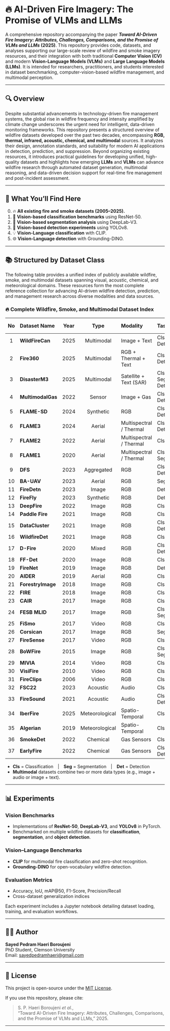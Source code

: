 # 🔥 AI-Driven Fire Imagery: The Promise of VLMs and LLMs

A comprehensive repository accompanying the paper **_Toward AI-Driven Fire Imagery: Attributes, Challenges, Comparisons, and the Promise of VLMs and LLMs_ (2025)**. This repository provides code, datasets, and analyses supporting our large-scale review of wildfire and smoke imagery resources, and their integration with both traditional **Computer Vision (CV)** and modern **Vision-Language Models (VLMs)** and **Large Language Models (LLMs)**. It is intended for researchers, practitioners, and students interested in dataset benchmarking, computer-vision-based wildfire management, and multimodal perception.

---

## 🔍 Overview  

Despite substantial advancements in technology-driven fire management systems, the global rise in wildfire frequency and intensity amplified by climate change underscores the urgent need for intelligent, data-driven monitoring frameworks. This repository presents a structured overview of wildfire datasets developed over the past two decades, encompassing **RGB, thermal, infrared, acoustic, chemical, and multimodal** sources. It analyzes their design, annotation standards, and suitability for modern AI applications in detection, prediction, and suppression. Beyond organizing existing resources, it introduces practical guidelines for developing unified, high-quality datasets and highlights how emerging **LLMs** and **VLMs** can advance wildfire research through automated dataset generation, multimodal reasoning, and data-driven decision support for real-time fire management and post-incident assessment.



---

## 📌 What You’ll Find Here  

0. 🔥 **All existing fire and smoke datasets (2005–2025).**  
1. 🧠 **Vision-based classification benchmarks** using ResNet-50.  
2. 🧩 **Vision-based segmentation analysis** using DeepLab-V3.  
3. 🎯 **Vision-based detection experiments** using YOLOv8.  
4. 💡 **Vision-Language classification** with CLIP.  
5. 🌐 **Vision-Language detection** with Grounding-DINO.  


---

## 📚 Structured by Dataset Class  

The following table provides a unified index of publicly available wildfire, smoke, and multimodal datasets spanning visual, acoustic, chemical, and meteorological domains. These resources form the most complete reference collection for advancing AI-driven wildfire detection, prediction, and management research across diverse modalities and data sources.

### 🔥 Complete Wildfire, Smoke, and Multimodal Dataset Index

| No | Dataset Name | Year | Type | Modality | Tasks | Download Link |
|:--:|:--------------|:----:|:----:|:----------|:------|:--------------|
| 1 | **WildFireCan** | 2025 | Multimodal | Image + Text | Cls / Det | [Download](https://github.com/Multimodal-Social-Media-Data-Analysis/WildfireCanMMD-Multimedia-Classification-on-user-generated-content-During-Wildfires-in-Canada) |
| 2 | **Fire360** | 2025 | Multimodal | RGB + Thermal + Text | Cls / Det | [Download](https://uofi.app.box.com/v/fire360dataset) |
| 3 | **DisasterM3** | 2025 | Multimodal | Satellite + Text (SAR) | Cls / Seg / Det | [Download](https://data.mendeley.com/datasets/zkwgkjkjn9/2) |
| 4 | **MultimodalGas** | 2022 | Sensor | Image + Gas | Cls / Det | [Download](https://data.mendeley.com/datasets/zkwgkjkjn9/2) |
| 5 | **FLAME-SD** | 2024 | Synthetic | RGB | Cls / Det | [Download](https://github.com/AIS-Clemson/FLAME_SD) |
| 6 | **FLAME3** | 2024 | Aerial | Multispectral / Thermal | Cls / Det | [Download](https://www.kaggle.com/datasets/brycehopkins/flame-3-computer-vision-subset-sycan-marsh) |
| 7 | **FLAME2** | 2022 | Aerial | Multispectral / Thermal | Cls | [Download](https://ieee-dataport.org/open-access/flame-2-fire-detection-and-modeling-aerial-multi-spectral-image-dataset) |
| 8 | **FLAME1** | 2020 | Aerial | Multispectral / Thermal | Cls / Seg | [Download](https://ieee-dataport.org/open-access/flame-dataset-aerial-imagery-pile-burn-detection-using-drones-uavs) |
| 9 | **DFS** | 2023 | Aggregated | RGB | Cls / Det | [Download](https://github.com/siyuanwu/DFS-FIRE-SMOKE-Dataset?tab=readme-ov-file) |
| 10 | **BA-UAV** | 2023 | Aerial | RGB | Seg | [Download](https://github.com/ipleiria-ciic/ees-datalab) |
| 11 | **FireDetn** | 2023 | Image | RGB | Det | [Download](https://github.com/SuperXxts/FireDetn) |
| 12 | **FireFly** | 2023 | Synthetic | RGB | Det | [Download](https://github.com/ERGOWHO/Firefly2.0) |
| 13 | **DeepFire** | 2022 | Image | RGB | Cls | [Download](https://www.kaggle.com/datasets/alik05/forest-fire-dataset) |
| 14 | **Paddle Fire** | 2021 | Image | RGB | Cls | [Download](https://aistudio.baidu.com/datasetdetail/107770) |
| 15 | **DataCluster** | 2021 | Image | RGB | Cls / Det | [Download](https://www.kaggle.com/datasets/dataclusterlabs/fire-and-smoke-dataset) |
| 16 | **WildfireDet** | 2021 | Image | RGB | Cls | [Download](https://www.kaggle.com/datasets/brsdincer/wildfire-detection-image-data) |
| 17 | **D-Fire** | 2020 | Mixed | RGB | Cls / Det | [Download](https://github.com/gaiasd/DFireDataset) |
| 18 | **FF-Det** | 2020 | Image | RGB | Cls | [Download](https://data.mendeley.com/datasets/gjmr63rz2r/1) |
| 19 | **FireNet** | 2019 | Image | RGB | Det | [Download](https://github.com/OlafenwaMoses/FireNet) |
| 20 | **AIDER** | 2019 | Aerial | RGB | Cls | [Download](https://github.com/ckyrkou/AIDER) |
| 21 | **ForestryImage** | 2018 | Image | RGB | Cls | [Download](https://www.forestryimages.org/browse/subthumb.cfm?sub=740) |
| 22 | **FIRE** | 2018 | Image | RGB | Cls | [Download](https://www.kaggle.com/datasets/phylake1337/fire-dataset) |
| 23 | **CAIR** | 2017 | Image | RGB | Cls | [Download](https://github.com/cair/Fire-Detection-Image-Dataset) |
| 24 | **FESB MLID** | 2017 | Image | RGB | Cls / Seg | [Download](http://wildfire.fesb.hr/) |
| 25 | **FiSmo** | 2017 | Video | RGB | Cls | [Download](https://github.com/mtcazzolato/dsw2017) |
| 26 | **Corsican** | 2017 | Image | RGB | Seg | [Download](https://cfdb.univ-corse.fr/index.php) |
| 27 | **FireSense** | 2017 | Video | RGB | Cls | [Download](https://zenodo.org/records/836749) |
| 28 | **BoWFire** | 2015 | Image | RGB | Cls / Seg | [Download](https://bitbucket.org/gbdi/bowfire-dataset/downloads/) |
| 29 | **MIVIA** | 2014 | Video | RGB | Cls | [Download](https://mivia.unisa.it/datasets/video-analysis-datasets/fire-detection-dataset/) |
| 30 | **VisiFire** | 2010 | Video | RGB | Cls | [Download](http://signal.ee.bilkent.edu.tr/VisiFire/) |
| 31 | **FireClips** | 2006 | Video | RGB | Cls | [Download](http://signal.ee.bilkent.edu.tr/VisiFire/Demo/FireClips/) |
| 32 | **FSC22** | 2023 | Acoustic | Audio | Cls | [Download](https://ieee-dataport.org/documents/fsc22-dataset) |
| 33 | **FireSound** | 2021 | Acoustic | Audio | Cls / Det | [Download](https://www.kaggle.com/datasets/forestprotection/forest-wild-fire-sound-dataset) |
| 34 | **IberFire** | 2025 | Meteorological | Spatio-Temporal | Cls | [Download](https://zenodo.org/records/1522588) |
| 35 | **Algerian** | 2019 | Meteorological | Spatio-Temporal | Cls | [Download](https://archive.ics.uci.edu/dataset/547/algerian+forest+fires+dataset) |
| 36 | **SmokeDet** | 2022 | Chemical | Gas Sensors | Cls | [Download](https://www.kaggle.com/datasets/deepcontractor/smoke-detection-dataset) |
| 37 | **EarlyFire** | 2022 | Chemical | Gas Sensors | Cls / Det | [Download](https://data.mendeley.com/datasets/f3mjnbm9b3/1) |

- **Cls** = Classification | **Seg** = Segmentation | **Det** = Detection  
- **Multimodal** datasets combine two or more data types (e.g., image + audio or image + text).  

---

## 📊 Experiments  

### Vision Benchmarks  
- Implementations of **ResNet-50**, **DeepLab-V3**, and **YOLOv8** in PyTorch.  
- Benchmarked on multiple wildfire datasets for **classification**, **segmentation**, and **object detection**.  

### Vision–Language Benchmarks  
- **CLIP** for multimodal fire classification and zero-shot recognition.  
- **Grounding-DINO** for open-vocabulary wildfire detection.  

### Evaluation Metrics  
- Accuracy, IoU, mAP@50, F1-Score, Precision/Recall  
- Cross-dataset generalization indices  

Each experiment includes a Jupyter notebook detailing dataset loading, training, and evaluation workflows.

---
 

## 🧑‍💻 Author

**Sayed Pedram Haeri Boroujeni**  
PhD Student, Clemson University  
Email: sayedpedramhaeri@gmail.com

---

## 📄 License  

This project is open-source under the [MIT License](LICENSE).  

If you use this repository, please cite:  

> S. P. Haeri Boroujeni *et al.*,  
> “Toward AI-Driven Fire Imagery: Attributes, Challenges, Comparisons, and the Promise of VLMs and LLMs,” 2025.  

---

